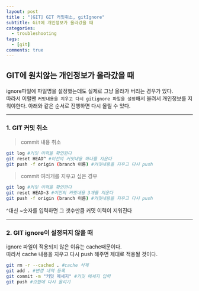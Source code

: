 ```yaml
---
layout: post
title : "[GIT] GIT 커밋취소, gitIgnore"
subtitle: Git에 개인정보가 올라갔을 때
categories:
  - troubleshooting
tags:
  - [git]
comments: true
---
```


## GIT에 원치않는 개인정보가 올라갔을 때 

ignore파일에 파일명을 설정했는데도 실제로 그냥 올라가 버리는 경우가 있다.   
따라서 이럴땐 `커밋내용을 지우고 다시 gitignore 파일을 설정`해서 올려서 개인정보를 지워야한다. 아래와 같은 순서로 진행하면 다시 올릴 수 있다.
   
***
### 1. GIT 커밋 취소

> commit 내용 취소 

```bash
git log #커밋 이력을 확인한다
git reset HEAD^ #이전의 커밋내용 하나를 지운다
git push -f origin (branch 이름) #커밋내용을 지우고 다시 push
```
   

> commit 여러개를 지우고 싶은 경우    

```bash
git log #커밋 이력을 확인한다
git reset HEAD~3 #이전의 커밋내용 3개를 지운다
git push -f origin (branch 이름) #커밋내용을 지우고 다시 push
```
^대신 ~숫자를 입력하면 그 갯수만큼 커밋 이력이 지워진다
   

***
### 2. GIT ignore이 설정되지 않을 때 

ignore 파일이 적용되지 않은 이유는 cache때문이다.   
따라서 cache 내용을 지우고 다시 push 해주면 제대로 적용될 것이다.

```bash
git rm -r --cached . #cache 삭제
git add . #변경 내역 등록
git commit -m "커밋 메세지" #커밋 메세지 입력
git push #깃헙에 다시 올리기
```